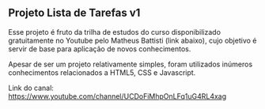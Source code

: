 ## Projeto Lista de Tarefas v1

Esse projeto é fruto da trilha de estudos do curso disponibilizado gratuitamente no Youtube pelo Matheus Battisti (link abaixo), cujo objetivo é servir de base para aplicação de novos conhecimentos.

Apesar de ser um projeto relativamente simples, foram utilizados inúmeros conhecimentos relacionados a HTML5, CSS e Javascript.

Link do canal: https://www.youtube.com/channel/UCDoFiMhpOnLFq1uG4RL4xag
